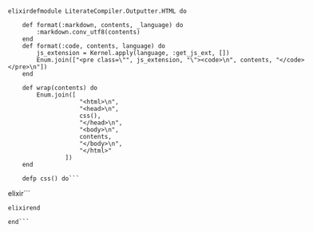 ```
elixirdefmodule LiterateCompiler.Outputter.HTML do

	def format(:markdown, contents, _language) do
		:markdown.conv_utf8(contents)
	end
	def format(:code, contents, language) do
		js_extension = Kernel.apply(language, :get_js_ext, [])
		Enum.join(["<pre class=\"", js_extension, "\"><code>\n", contents, "</code></pre>\n"])
	end

	def wrap(contents) do
		Enum.join([
					"<html>\n",
					"<head>\n",
					css(),
					"</head>\n",
					"<body>\n",
					contents,
					"</body>\n",
					"</html>"
				])
	end

	defp css() do```

```
elixir<style>
html, body {
    padding: 2.5em;
    margin: auto;
    max-width: 48em;
}

body {
    font: 1.3em Palatino, Times;
    color: #333;
    line-height: 1.3;
    text-align: justify;
}

img {
    max-width: 100%;
}

table {
    border-collapse: collapse;
    margin-block-end: 1em;
}

th, td {
    padding: 0.5em 0.5em 0.25em;
    border: 1px solid #DDD;
}

th {
    border-bottom-width: 1.5px;
}

h1, h2, h3, h4, h5, h6 {
    page-break-after: avoid;
}

/* Typography
-------------------------------------------------------- */

h1 {
    margin-top: 0;
    font-weight: normal;
    text-align: center;
}

h2 {
    font-weight: normal;
    margin-top: 3em;
}

h3 {
    font-weight: normal;
    font-style: italic;
    margin-top: 3em;
}

p {
    margin-top: 0;
    -webkit-hypens: auto;
    -moz-hypens: auto;
    hyphens: auto;
}

ul {
    list-style: square;
    padding-left: 1.2em;
}

ol {
    padding-left: 1.2em;
}

blockquote {
    margin-left: 1em;
    padding-left: 1em;
    border-left: 1px solid #DDD;
}

code {
    font-family: "Consolas", "Menlo", "Monaco", monospace, serif;
    font-size: 0.9em;
}

a {
    color: #2484c1;
    text-decoration: none;
}

a:hover {
    text-decoration: underline;
}

a img {
    border: none;
}

h1 a, h1 a:hover {
    color: #333;
    text-decoration: none;
}

hr {
    color: #DDD;
    height: 1px;
    margin: 2em 0;
    border-top: solid 1px #DDD;
    border-bottom: none;
    border-left: 0;
    border-right: 0;
}


/* Small screens
-------------------------------------------------------- */

@media only screen and (max-width: 576px) {
    html, body {
        padding-left: 1.2em;
        padding-right: 1.2em;
    }

    body {
        text-align: left;
    }
}

/* Code Formatting
-------------------------------------------------------- */

pre[class*="language-"] {
    overflow-wrap: break-word;
}
</style>```

```
elixirend

end```
